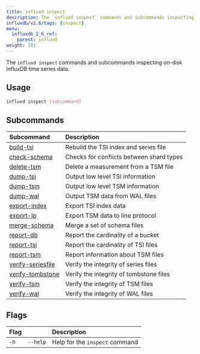 ```yaml
---
title: influxd inspect
description: The `influxd inspect` commands and subcommands inspecting on-disk InfluxDB time series data.
influxdb/v2.6/tags: [inspect]
menu:
  influxdb_2_6_ref:
    parent: influxd
weight: 201
---
```


The `influxd inspect` commands and subcommands inspecting on-disk InfluxDB time series data.

## Usage
```sh
influxd inspect [subcommand]
```

## Subcommands
| Subcommand                                                                           | Description                             |
| :----------------------------------------------------------------------------------- | :-------------------------------------- |
| [build-tsi](/influxdb/v2.6/reference/cli/influxd/inspect/build-tsi/)                 | Rebuild the TSI index and series file   |
| [check-schema](/influxdb/v2.6/reference/cli/influxd/inspect/check-schema/)           | Checks for conflicts between shard types     |
| [delete-tsm](/influxdb/v2.6/reference/cli/influxd/inspect/delete-tsm/)               | Delete a measurement from a TSM file    |
| [dump-tsi](/influxdb/v2.6/reference/cli/influxd/inspect/dump-tsi/)                   | Output low level TSI information        |
| [dump-tsm](/influxdb/v2.6/reference/cli/influxd/inspect/dump-tsm/)                   | Output low level TSM information        |
| [dump-wal](/influxdb/v2.6/reference/cli/influxd/inspect/dump-wal/)                   | Output TSM data from WAL files          |
| [export-index](/influxdb/v2.6/reference/cli/influxd/inspect/export-index/)           | Export TSI index data                   |
| [export-lp](/influxdb/v2.6/reference/cli/influxd/inspect/export-lp/)                 | Export TSM data to line protocol        |
| [merge-schema](/influxdb/v2.6/reference/cli/influxd/inspect/merge-schema/)           |  Merge a set of schema files                   |
| [report-db](/influxdb/v2.6/reference/cli/influxd/inspect/report-db/)                 | Report the cardinality of a bucket     |
| [report-tsi](/influxdb/v2.6/reference/cli/influxd/inspect/report-tsi/)               | Report the cardinality of TSI files     |
| [report-tsm](/influxdb/v2.6/reference/cli/influxd/inspect/report-tsm/)               | Report information about TSM files      |
| [verify-seriesfile](/influxdb/v2.6/reference/cli/influxd/inspect/verify-seriesfile/) | Verify the integrity of series files    |
| [verify-tombstone](/influxdb/v2.6/reference/cli/influxd/inspect/verify-tombstone/)   | Verify the integrity of tombstone files |
| [verify-tsm](/influxdb/v2.6/reference/cli/influxd/inspect/verify-tsm/)               | Verify the integrity of TSM files       |
| [verify-wal](/influxdb/v2.6/reference/cli/influxd/inspect/verify-wal/)               | Verify the integrity of WAL files       |

## Flags
| Flag |          | Description                    |
|:---- |:---      |:-----------                    |
| `-h` | `--help` | Help for the `inspect` command |
